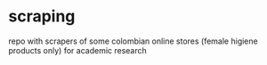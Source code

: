 # scraping

repo with scrapers of some colombian online stores (female higiene products only) for academic research
